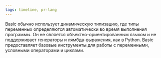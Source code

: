 ```yaml
---
tags: timeline, pr-lang
--- 
```


<span 
	  class='ob-timelines-interpretation' 
	  data-date='1964-11-01' 
	  data-event_title='Basic' 
	  data-class='pr-lang' 
	  data-interpretation_number='1'
	  data-title='Семантика'
	  > 
</span>

Basic обычно использует динамическую типизацию, где типы переменных определяются автоматически во время выполнения программы. Он не является объектно-ориентированным языком и не поддерживает генераторы и лямбда-выражения, как в Python. Basic предоставляет базовые инструменты для работы с переменными, условными операторами и циклами.

